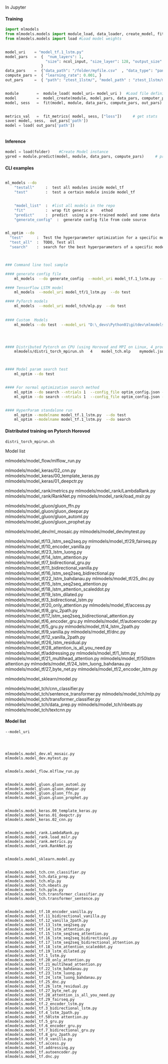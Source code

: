 
In Jupyter 
#### Training
```python
import mlmodels
from mlmodels.models import module_load, data_loader, create_model, fit, predict, stats
from mlmodels.models import load #Load model weights


model_uri    = "model_tf.1_lstm.py"
model_pars   =  {  "num_layers": 1,
                  "size": ncol_input, "size_layer": 128, "output_size": ncol_output, "timestep": 4,
                }
data_pars    =  {"data_path": "/folder/myfile.csv"  , "data_type": "pandas" }
compute_pars =  { "learning_rate": 0.001, }
out_pars     =  { "path": "ztest_1lstm/", "model_path" : "ztest_1lstm/model/"}


module        =  module_load( model_uri= model_uri )  #Load file definition
model         =  model_create(module, model_pars, data_pars, computer_pars)    # Create Model instance
model, sess   =  fit(model, module, data_pars, compute_pars, out_pars)         # fit the model


metrics_val   =  fit_metrics( model, sess, ["loss"])     # get stats
save( model, sess,  out_pars['path'])
model = load( out_pars['path'])



```

#### Inference
```python
model = load(folder)    #Create Model instance
ypred = module.predict(model, module, data_pars, compute_pars)     # predict pipeline
```


####  CLI examples 
```bash

ml_models --do                    
    "testall"     :  test all modules inside model_tf
    "test"        :  test a certain module inside model_tf


    "model_list"  :  #list all models in the repo          
    "fit"         :  wrap fit generic m    ethod
    "predict"     :  predict  using a pre-trained model and some data
    "generate_config"  :  generate config file from code source


ml_optim --do
  "test"      :  Test the hyperparameter optimization for a specific model
  "test_all"  :  TODO, Test all
  "search"    :  search for the best hyperparameters of a specific model



### Command line tool sample

#### generate config file
    ml_models  --do generate_config  --model_uri model_tf.1_lstm.py  --save_folder "c:\myconfig"

#### TensorFlow LSTM model
    ml_models  --model_uri model_tf/1_lstm.py  --do test

#### PyTorch models
    ml_models  --model_uri model_tch/mlp.py  --do test
    
    
#### Custom  Models
    ml_models --do test  --model_uri "D:\_devs\Python01\gitdev\mlmodels\mlmodels\model_tf_lstm.py"




#### Distributed Pytorch on CPU (using Horovod and MPI on Linux, 4 processes)  in model_tch/mlp.py
    mlmodels/distri_torch_mpirun.sh   4    model_tch.mlp    mymodel.json



#### Model param search test
    ml_optim --do test


#### For normal optimization search method
    ml_optim --do search --ntrials 1  --config_file optim_config.json --optim_method normal
    ml_optim --do search --ntrials 1  --config_file optim_config.json --optim_method prune  ###### for pruning method


#### HyperParam standalone run
    ml_optim --modelname model_tf.1_lstm.py  --do test
    ml_optim --modelname model_tf.1_lstm.py  --do search
```


#### Distributed training on Pytorch Horovod
```
distri_torch_mpirun.sh

```
Model list 


mlmodels/model_flow/mlflow_run.py


mlmodels/model_keras/02_cnn.py
mlmodels/model_keras/00_template_keras.py
mlmodels/model_keras/01_deepctr.py


mlmodels/model_rank/metrics.py
mlmodels/model_rank/LambdaRank.py
mlmodels/model_rank/RankNet.py
mlmodels/model_rank/load_mslr.py


mlmodels/model_gluon/gluon_ffn.py
mlmodels/model_gluon/gluon_deepar.py
mlmodels/model_gluon/gluon_automl.py
mlmodels/model_gluon/gluon_prophet.py

mlmodels/model_dev/ml_mosaic.py
mlmodels/model_dev/mytest.py


mlmodels/model_tf/13_lstm_seq2seq.py
mlmodels/model_tf/29_fairseq.py
mlmodels/model_tf/10_encoder_vanilla.py
mlmodels/model_tf/23_lstm_luong.py
mlmodels/model_tf/14_lstm_attention.py
mlmodels/model_tf/7_bidirectional_gru.py
mlmodels/model_tf/11_bidirectional_vanilla.py
mlmodels/model_tf/16_lstm_seq2seq_bidirectional.py
mlmodels/model_tf/22_lstm_bahdanau.py
mlmodels/model_tf/25_dnc.py
mlmodels/model_tf/15_lstm_seq2seq_attention.py
mlmodels/model_tf/18_lstm_attention_scaleddot.py
mlmodels/model_tf/19_lstm_dilated.py
mlmodels/model_tf/3_bidirectional_lstm.py
mlmodels/model_tf/20_only_attention.py
mlmodels/model_tf/access.py
mlmodels/model_tf/8_gru_2path.py
mlmodels/model_tf/17_lstm_seq2seq_bidirectional_attention.py
mlmodels/model_tf/6_encoder_gru.py
mlmodels/model_tf/autoencoder.py
mlmodels/model_tf/5_gru.py
mlmodels/model_tf/4_lstm_2path.py
mlmodels/model_tf/9_vanilla.py
mlmodels/model_tf/dnc.py
mlmodels/model_tf/12_vanilla_2path.py
mlmodels/model_tf/26_lstm_residual.py
mlmodels/model_tf/28_attention_is_all_you_need.py
mlmodels/model_tf/addressing.py
mlmodels/model_tf/1_lstm.py
mlmodels/model_tf/21_multihead_attention.py
mlmodels/model_tf/50lstm attention.py
mlmodels/model_tf/24_lstm_luong_bahdanau.py
mlmodels/model_tf/27_byte_net.py
mlmodels/model_tf/2_encoder_lstm.py


mlmodels/model_sklearn/model.py


mlmodels/model_tch/cnn_classifier.py
mlmodels/model_tch/sentence_transformer.py
mlmodels/model_tch/mlp.py
mlmodels/model_tch/transformer_classifier.py
mlmodels/model_tch/data_prep.py
mlmodels/model_tch/nbeats.py
mlmodels/model_tch/textcnn.py


#### Model list 

```
--model_uri




mlmodels.model_dev.ml_mosaic.py
mlmodels.model_dev.mytest.py


mlmodels.model_flow.mlflow_run.py


mlmodels.model_gluon.gluon_automl.py
mlmodels.model_gluon.gluon_deepar.py
mlmodels.model_gluon.gluon_ffn.py
mlmodels.model_gluon.gluon_prophet.py


mlmodels.model_keras.00_template_keras.py
mlmodels.model_keras.01_deepctr.py
mlmodels.model_keras.02_cnn.py


mlmodels.model_rank.LambdaRank.py
mlmodels.model_rank.load_mslr.py
mlmodels.model_rank.metrics.py
mlmodels.model_rank.RankNet.py


mlmodels.model_sklearn.model.py


mlmodels.model_tch.cnn_classifier.py
mlmodels.model_tch.data_prep.py
mlmodels.model_tch.mlp.py
mlmodels.model_tch.nbeats.py
mlmodels.model_tch.pplm.py
mlmodels.model_tch.transformer_classifier.py
mlmodels.model_tch.transformer_sentence.py


mlmodels.model_tf.10_encoder_vanilla.py
mlmodels.model_tf.11_bidirectional_vanilla.py
mlmodels.model_tf.12_vanilla_2path.py
mlmodels.model_tf.13_lstm_seq2seq.py
mlmodels.model_tf.14_lstm_attention.py
mlmodels.model_tf.15_lstm_seq2seq_attention.py
mlmodels.model_tf.16_lstm_seq2seq_bidirectional.py
mlmodels.model_tf.17_lstm_seq2seq_bidirectional_attention.py
mlmodels.model_tf.18_lstm_attention_scaleddot.py
mlmodels.model_tf.19_lstm_dilated.py
mlmodels.model_tf.1_lstm.py
mlmodels.model_tf.20_only_attention.py
mlmodels.model_tf.21_multihead_attention.py
mlmodels.model_tf.22_lstm_bahdanau.py
mlmodels.model_tf.23_lstm_luong.py
mlmodels.model_tf.24_lstm_luong_bahdanau.py
mlmodels.model_tf.25_dnc.py
mlmodels.model_tf.26_lstm_residual.py
mlmodels.model_tf.27_byte_net.py
mlmodels.model_tf.28_attention_is_all_you_need.py
mlmodels.model_tf.29_fairseq.py
mlmodels.model_tf.2_encoder_lstm.py
mlmodels.model_tf.3_bidirectional_lstm.py
mlmodels.model_tf.4_lstm_2path.py
mlmodels.model_tf.50lstm attention.py
mlmodels.model_tf.5_gru.py
mlmodels.model_tf.6_encoder_gru.py
mlmodels.model_tf.7_bidirectional_gru.py
mlmodels.model_tf.8_gru_2path.py
mlmodels.model_tf.9_vanilla.py
mlmodels.model_tf.access.py
mlmodels.model_tf.addressing.py
mlmodels.model_tf.autoencoder.py
mlmodels.model_tf.dnc.py
```


